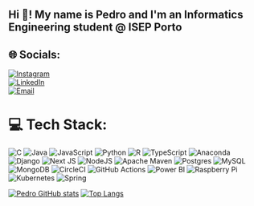 <h2 align="left">Hi 👋! My name is Pedro and I'm an Informatics Engineering student @ ISEP Porto</h2>

## 🌐 Socials:
[![Instagram](https://img.shields.io/badge/Instagram-%23E4405F.svg?logo=Instagram&logoColor=white)](https://instagram.com/pedrcruzz)  
[![LinkedIn](https://img.shields.io/badge/LinkedIn-%230077B5.svg?logo=linkedin&logoColor=white)](https://linkedin.com/in/pruz19)  
[![Email](https://img.shields.io/badge/Email-D14836?logo=gmail&logoColor=white)](mailto:1240589@isep.ipp.pt)  

# 💻 Tech Stack:
![C](https://img.shields.io/badge/c-%2300599C.svg?style=flat-square&logo=c&logoColor=white)
![Java](https://img.shields.io/badge/java-%23ED8B00.svg?style=flat-square&logo=openjdk&logoColor=white)
![JavaScript](https://img.shields.io/badge/javascript-%23323330.svg?style=flat-square&logo=javascript&logoColor=%23F7DF1E)
![Python](https://img.shields.io/badge/python-3670A0?style=flat-square&logo=python&logoColor=ffdd54)
![R](https://img.shields.io/badge/r-%23276DC3.svg?style=flat-square&logo=r&logoColor=white)
![TypeScript](https://img.shields.io/badge/typescript-%23007ACC.svg?style=flat-square&logo=typescript&logoColor=white)
![Anaconda](https://img.shields.io/badge/Anaconda-%2344A833.svg?style=flat-square&logo=anaconda&logoColor=white)
![Django](https://img.shields.io/badge/django-%23092E20.svg?style=flat-square&logo=django&logoColor=white)
![Next JS](https://img.shields.io/badge/Next-black?style=flat-square&logo=next.js&logoColor=white)
![NodeJS](https://img.shields.io/badge/node.js-6DA55F?style=flat-square&logo=node.js&logoColor=white)
![Apache Maven](https://img.shields.io/badge/Apache%20Maven-C71A36?style=flat-square&logo=Apache%20Maven&logoColor=white)
![Postgres](https://img.shields.io/badge/postgres-%23316192.svg?style=flat-square&logo=postgresql&logoColor=white)
![MySQL](https://img.shields.io/badge/mysql-4479A1.svg?style=flat-square&logo=mysql&logoColor=white)
![MongoDB](https://img.shields.io/badge/MongoDB-%234ea94b.svg?style=flat-square&logo=mongodb&logoColor=white)
![CircleCI](https://img.shields.io/badge/circleci-%23161616.svg?style=flat-square&logo=circleci&logoColor=white)
![GitHub Actions](https://img.shields.io/badge/github%20actions-%232671E5.svg?style=flat-square&logo=githubactions&logoColor=white)
![Power BI](https://img.shields.io/badge/power_bi-F2C811?style=flat-square&logo=powerbi&logoColor=black)
![Raspberry Pi](https://img.shields.io/badge/-Raspberry_Pi-C51A4A?style=flat-square&logo=Raspberry-Pi)
![Kubernetes](https://img.shields.io/badge/kubernetes-%23326ce5.svg?style=flat-square&logo=kubernetes&logoColor=white)
![Spring](https://img.shields.io/badge/spring-%236DB33F.svg?style=flat-square&logo=spring&logoColor=white)

[![Pedro GitHub stats](https://github-readme-stats.vercel.app/api?username=PedrCruz19)](https://github.com/anuraghazra/github-readme-stats)
[![Top Langs](https://github-readme-stats.vercel.app/api/top-langs/?username=PedrCruz19)](https://github.com/anuraghazra/github-readme-stats)

